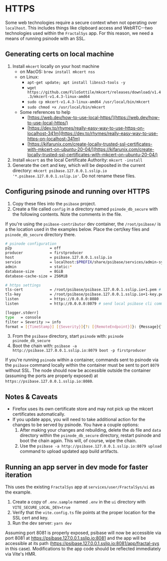 # HTTPS

Some web technologies require a secure context when not operating over `localhost`. This includes things like clipboard access and WebRTC--two technologies used within the `FractalSys` app. For this reason, we need a means of running psinode with an SSL.

## Generating certs on local machine

1. Install `mkcert` locally on your host machine
   - on MacOS: `brew install mkcert nss`
   - on Linux:
     - `apt-get update; apt install libnss3-tools -y`
     - `wget https://github.com/FiloSottile/mkcert/releases/download/v1.4.3/mkcert-v1.4.3-linux-amd64`
     - `sudo cp mkcert-v1.4.3-linux-amd64 /usr/local/bin/mkcert`
     - `sudo chmod +x /usr/local/bin/mkcert`
   - Some references to help
     - [https://web.dev/how-to-use-local-https/](https://web.dev/how-to-use-local-https/)
     - [https://dev.to/rhymes/really-easy-way-to-use-https-on-localhost-341m](https://dev.to/rhymes/really-easy-way-to-use-https-on-localhost-341m)
     - [https://kifarunix.com/create-locally-trusted-ssl-certificates-with-mkcert-on-ubuntu-20-04/](https://kifarunix.com/create-locally-trusted-ssl-certificates-with-mkcert-on-ubuntu-20-04/)
2. Install `mkcert` as the local Certificate Authority: `mkcert -install`
3. Generate the cert and key, which will be deposited in the current directory: `mkcert psibase.127.0.0.1.sslip.io '*.psibase.127.0.0.1.sslip.io'`. Do not rename these files.

## Configuring psinode and running over HTTPS

1. Copy these files into the `psibase` project.
2. Create a file called `config` in a directory named `psinode_db_secure` with the following contents. Note the comments in the file.

If you're using the `psibase-contributor` dev container, the `/root/psibase/` is a the location used in the examples below. Place the cert/key files and `psinode_db_secure` directory there.

```sh
# psinode configuration
p2p                 = off
producer            = firstproducer
host                = psibase.127.0.0.1.sslip.io
service             = localhost:$PREFIX/share/psibase/services/admin-sys
admin               = static:*
database-size       = 8GiB
database-cache-size = 256MiB

# https settings
tls-cert            = /root/psibase/psibase.127.0.0.1.sslip.io+1.pem # modify if you placed these in a different location
tls-key             = /root/psibase/psibase.127.0.0.1.sslip.io+1-key.pem # modify if you placed these in a different location
listen              = https://0.0.0.0:8080
listen              = http://0.0.0.0:8079 # send local psibase cli commands to port 8079

[logger.stderr]
type   = console
filter = Severity >= info
format = [{TimeStamp}] [{Severity}]{?: [{RemoteEndpoint}]}: {Message}{?: {BlockId}}{?RequestMethod:: {RequestMethod} {RequestHost}{RequestTarget}{?: {ResponseStatus}{?: {ResponseBytes}}}}{?: {ResponseTime} µs}
```

3. From the `psibase` directory, start `psinode` with: `psinode psinode_db_secure`
4. Boot the chain with: `psibase -a http://psibase.127.0.0.1.sslip.io:8079 boot -p firstproducer`

If you're running `psinode` within a container, commands sent to psinode via the `psibase` command locally within the container must be sent to port `8079` without SSL. The node should now be accessible outside the container (assuming the ports are properly exposed) at `https://psibase.127.0.0.1.sslip.io:8080`.

## Notes & Caveats

- Firefox uses its own certificate store and may not pick up the mkcert certificates automatically.
- If you update apps, you will need to take additional action for the changes to be served by psinode. You have a couple options:
  1. After making your changes and rebuilding, delete the `db` file and `data` directory within the `psinode_db_secure` directory, restart psinode and boot the chain again. This will, of course, wipe the chain.
  2. Use the `psibase -a http://psibase.127.0.0.1.sslip.io:8079 upload` command to upload updated app build artifacts.

## Running an app server in dev mode for faster iteration

This uses the existing `FractalSys` app at `services/user/FractalSys/ui` as the example.

1. Create a copy of `.env.sample` named `.env` in the `ui` directory with `VITE_SECURE_LOCAL_DEV=true`
2. Verify that the `vite.config.ts` file points at the proper location for the SSL cert and key.
3. Run the dev server: `yarn dev`

Assuming port 8081 is properly exposed, psibase will now be accessible via port 8081 at https://psibase.127.0.0.1.sslip.io:8081 and the app will be accessible at its path (https://psibase.127.0.0.1.sslip.io:8081/app/fractal-sys in this case). Modifications to the app code should be reflected immediately via Vite's HMR.
